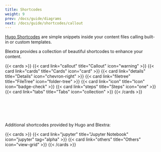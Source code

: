 ```yaml
---
title: Shortcodes
weight: 9
prev: /docs/guide/diagrams
next: /docs/guide/shortcodes/callout
---
```


[Hugo Shortcodes](https://gohugo.io/content-management/shortcodes/) are simple snippets inside your content files calling built-in or custom templates.

Blextra provides a collection of beautiful shortcodes to enhance your content.

{{< cards >}}
  {{< card link="callout" title="Callout" icon="warning" >}}
  {{< card link="cards" title="Cards" icon="card" >}}
  {{< card link="details" title="Details" icon="chevron-right" >}}
  {{< card link="filetree" title="FileTree" icon="folder-tree" >}}
  {{< card link="icon" title="Icon" icon="badge-check" >}}
  {{< card link="steps" title="Steps" icon="one" >}}
  {{< card link="tabs" title="Tabs" icon="collection" >}}
{{< /cards >}}

<div style="padding-top:4rem"></div>

Additional shortcodes provided by Hugo and Blextra:

{{< cards >}}
  {{< card link="jupyter" title="Jupyter Notebook" icon="jupyter" tag="alpha" >}}
  {{< card link="others" title="Others" icon="view-grid" >}}
{{< /cards >}}
